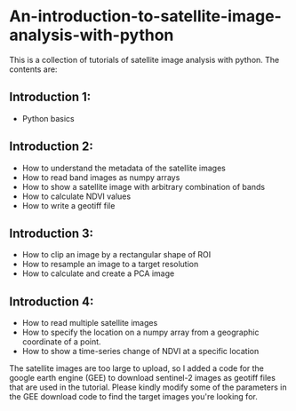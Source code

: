 # An-introduction-to-satellite-image-analysis-with-python
This is a collection of tutorials of satellite image analysis with python. 
The contents are:
## Introduction 1: 
- Python basics
## Introduction 2:
- How to understand the metadata of the satellite images
- How to read band images as numpy arrays
- How to show a satellite image with arbitrary combination of bands
- How to calculate NDVI values
- How to write a geotiff file
## Introduction 3:
- How to clip an image by a rectangular shape of ROI
- How to resample an image to a target resolution
- How to calculate and create a PCA image
## Introduction 4:
- How to read multiple satellite images
- How to specify the location on a numpy array from a geographic coordinate of a point.
- How to show a time-series change of NDVI at a specific location

The satellite images are too large to upload, so I added a code for the google earth engine (GEE) to download sentinel-2 images as geotiff files that are used in the tutorial. Please kindly modify some of the parameters in the GEE download code to find the target images you're looking for.
